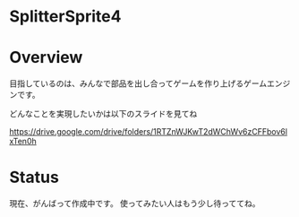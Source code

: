 SplitterSprite4
===============

# Overview
目指しているのは、みんなで部品を出し合ってゲームを作り上げるゲームエンジンです。

どんなことを実現したいかは以下のスライドを見てね

https://drive.google.com/drive/folders/1RTZnWJKwT2dWChWv6zCFFbov6lxTen0h

# Status
現在、がんばって作成中です。
使ってみたい人はもう少し待っててね。
